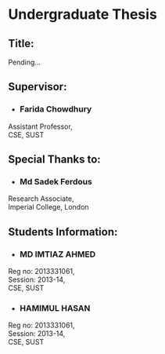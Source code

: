 # Undergraduate Thesis
## Title:
Pending...

## Supervisor:

- <h3>Farida Chowdhury</h3>
Assistant Professor,<br>
CSE, SUST


## Special Thanks to:

- <h3>Md Sadek Ferdous</h3>
Research Associate,<br>
Imperial College, London

## Students Information:

- <h3>MD IMTIAZ AHMED</h3>
Reg no: 2013331061,<br>
Session: 2013-14,<br>
CSE, SUST


- <h3>HAMIMUL HASAN</h3>
Reg no: 2013331061,<br>
Session: 2013-14,<br>
CSE, SUST
